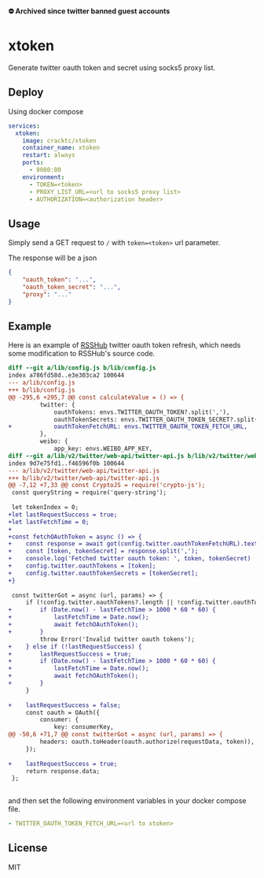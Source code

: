 **:no_entry: Archived since twitter banned guest accounts**

# xtoken

Generate twitter oauth token and secret using socks5 proxy list.

## Deploy

Using docker compose

```yaml
services:
  xtoken:
    image: cracktc/xtoken
    container_name: xtoken
    restart: always
    ports:
      - 8080:80
    environment:
      - TOKEN=<token>
      - PROXY_LIST_URL=<url to socks5 proxy list>
      - AUTHORIZATION=<authorization header>
```

## Usage

Simply send a GET request to `/` with `token=<token>` url parameter.

The response will be a json

```json
{
    "oauth_token": "...",
    "oauth_token_secret": "...",
    "proxy": "..."
}
```


## Example

Here is an example of [RSSHub](https://github.com/DIYgod/RSSHub) twitter oauth token refresh, which needs some modification to RSSHub's source code.

```diff
diff --git a/lib/config.js b/lib/config.js
index a786fd58d..e3e303ca2 100644
--- a/lib/config.js
+++ b/lib/config.js
@@ -295,6 +295,7 @@ const calculateValue = () => {
         twitter: {
             oauthTokens: envs.TWITTER_OAUTH_TOKEN?.split(','),
             oauthTokenSecrets: envs.TWITTER_OAUTH_TOKEN_SECRET?.split(','),
+            oauthTokenFetchURL: envs.TWITTER_OAUTH_TOKEN_FETCH_URL,
         },
         weibo: {
             app_key: envs.WEIBO_APP_KEY,
diff --git a/lib/v2/twitter/web-api/twitter-api.js b/lib/v2/twitter/web-api/twitter-api.js
index 9d7e75fd1..f46596f0b 100644
--- a/lib/v2/twitter/web-api/twitter-api.js
+++ b/lib/v2/twitter/web-api/twitter-api.js
@@ -7,12 +7,33 @@ const CryptoJS = require('crypto-js');
 const queryString = require('query-string');
 
 let tokenIndex = 0;
+let lastRequestSuccess = true;
+let lastFetchTime = 0;
+
+const fetchOAuthToken = async () => {
+    const response = await got(config.twitter.oauthTokenFetchURL).text();
+    const [token, tokenSecret] = response.split(',');
+    console.log('Fetched twitter oauth token: ', token, tokenSecret)
+    config.twitter.oauthTokens = [token];
+    config.twitter.oauthTokenSecrets = [tokenSecret];
+}
 
 const twitterGot = async (url, params) => {
     if (!config.twitter.oauthTokens?.length || !config.twitter.oauthTokenSecrets?.length || config.twitter.oauthTokens.length !== config.twitter.oauthTokenSecrets.length) {
+        if (Date.now() - lastFetchTime > 1000 * 60 * 60) {
+            lastFetchTime = Date.now();
+            await fetchOAuthToken();
+        }
         throw Error('Invalid twitter oauth tokens');
+    } else if (!lastRequestSuccess) {
+        lastRequestSuccess = true;
+        if (Date.now() - lastFetchTime > 1000 * 60 * 60) {
+            lastFetchTime = Date.now();
+            await fetchOAuthToken();
+        }
     }
 
+    lastRequestSuccess = false;
     const oauth = OAuth({
         consumer: {
             key: consumerKey,
@@ -50,6 +71,7 @@ const twitterGot = async (url, params) => {
         headers: oauth.toHeader(oauth.authorize(requestData, token)),
     });
 
+    lastRequestSuccess = true;
     return response.data;
 };
 
```

and then set the following environment variables in your docker compose file.

```yaml
- TWITTER_OAUTH_TOKEN_FETCH_URL=<url to xtoken>
```

## License

MIT
